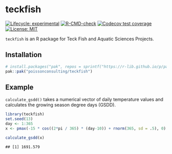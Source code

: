 
<!-- README.md is generated from README.Rmd. Please edit that file -->

# teckfish

<!-- badges: start -->

[![Lifecycle:
experimental](https://img.shields.io/badge/lifecycle-experimental-orange.svg)](https://lifecycle.r-lib.org/articles/stages.html#experimental)
[![R-CMD-check](https://github.com/poissonconsulting/teckfish/actions/workflows/R-CMD-check.yaml/badge.svg)](https://github.com/poissonconsulting/teckfish/actions/workflows/R-CMD-check.yaml)
[![Codecov test
coverage](https://codecov.io/gh/poissonconsulting/teckfish/branch/main/graph/badge.svg)](https://app.codecov.io/gh/poissonconsulting/teckfish?branch=main)
[![License:
MIT](https://img.shields.io/badge/License-MIT-green.svg)](https://opensource.org/licenses/MIT)
<!-- badges: end -->

`teckfish` is an R package for Teck Fish and Aquatic Sciences Projects.

## Installation

``` r
# install.packages("pak", repos = sprintf("https://r-lib.github.io/p/pak/stable/%s/%s/%s", .Platform$pkgType, R.Version()$os, R.Version()$arch))
pak::pak("poissonconsulting/teckfish")
```

## Example

`calculate_gsdd()` takes a numerical vector of daily temperature values
and calculates the growing season degree days (GSDD).

``` r
library(teckfish)
set.seed(13)
day <- 1:365
x <- pmax(-15 * cos((2*pi / 365) * (day-10)) + rnorm(365, sd = .5), 0)

calculate_gsdd(x)
```

    ## [1] 1691.579
